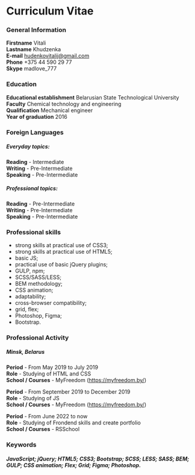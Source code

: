 # Curriculum Vitae<br>
### General Information
**Firstname** Vitali<br>
**Lastname** Khudzenka<br>
**E-mail** hudenkovitalij@gmail.com<br>
**Phone** +375 44 590 29 77<br>
**Skype** madlove_777<br>
### Education<br>
**Educational establishment** Belarusian State Technological University<br>
**Faculty** Chemical technology and engineering<br>
**Qualification** Mechanical engineer<br>
**Year of graduation** 2016<br>
### Foreign Languages
##### Everyday topics:<br>
**Reading** - Intermediate<br>
**Writing** - Pre-Intermediate<br>
**Speaking** - Pre-Intermediate<br>
##### Professional topics:<br>
**Reading** - Pre-Intermediate<br>
**Writing** - Pre-Intermediate<br>
**Speaking** - Pre-Intermediate<br>
### Professional skills
  * strong skills at practical use of CSS3;
  * strong skills at practical use of HTML5;
  * basic JS;
  * practical use of basic jQuery plugins;
  * GULP, npm;
  * SCSS/SASS/LESS;
  * BEM methodology;
  * CSS animation;
  * adaptability;
  * cross-browser compatibility;
  * grid, flex;
  * Photoshop, Figma;
  * Bootstrap.
  ### Professional Activity
##### Minsk, Belarus
**Period** - From May 2019 to July 2019<br>
**Role** - Studying of HTML and CSS<br>
**School / Courses** - MyFreedom (https://myfreedom.by/)<br>

**Period** - From September 2019 to December 2019<br>
**Role** - Studying of JS<br>
**School / Courses** - MyFreedom (https://myfreedom.by/)<br>

**Period** - From June 2022 to now<br>
**Role** - Studying of Frondend skills and create portfolio<br>
**School / Courses** - RSSchool<br>
### Keywords
##### JavaScript; jQuery; HTML5; CSS3; Bootstrap; SCSS; LESS; SASS; BEM; GULP; CSS animation; Flex; Grid; Figma; Photoshop.